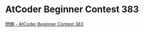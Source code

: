 AtCoder Beginner Contest 383
===

[問題 - AtCoder Beginner Contest 383](https://atcoder.jp/contests/abc383/tasks)
